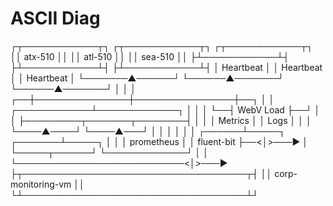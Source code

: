 ASCII Diag
==========

┌┬────────────┬┐ ┌┬────────────┬┐ ┌┬────────────┬┐
││   atx-510  ││ ││   atl-510  ││ ││   sea-510  ││
├┴────────────┴┤ ├┴────────────┴┤ ├┴────────────┴┤
│   Heartbeat  │ │   Heartbeat  │ │   Heartbeat  │
└───────▲──────┘ └──────▲───────┘ └──────▲───────┘
        │               │                │
     ┌──┼───────────────┼────────────────┼──┐
     │  │  ┌────────────┴─────────────┐  │  │
     │  └──┤        WebV Load         ├──┘  │
     │     ├─────────┬───────┬────────┤     │
     │     │ Metrics │       │  Logs  │     │
     │     └────▲────┘       └────▲───┘     │
     │          │                 │         │
     │   ┌──────┴─────┐   ┌───────┴─────┐   │
     │   │ prometheus │   │  fluent-bit ├──<│>───►
     │   └─────┬──────┘   └─────────────┘   │
     │         └───────────────────────────<│>───►
     ├┬────────────────────────────────────┬┤
     ││         corp-monitoring-vm         ││
     └┴────────────────────────────────────┴┘
